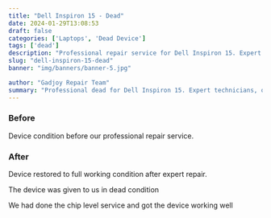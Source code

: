 ```yaml
---
title: "Dell Inspiron 15 - Dead"
date: 2024-01-29T13:08:53
draft: false
categories: ['Laptops', 'Dead Device']
tags: ['dead']
description: "Professional repair service for Dell Inspiron 15. Expert diagnosis and quality repairs in Bangalore."
slug: "dell-inspiron-15-dead"
banner: "img/banners/banner-5.jpg"

author: "Gadjoy Repair Team"
summary: "Professional dead for Dell Inspiron 15. Expert technicians, quality parts, warranty included."
---
```


### Before

Device condition before our professional repair service.

### After

Device restored to full working condition after expert repair.

The device was given to us in dead condition

We had done the chip level service and got the device working well